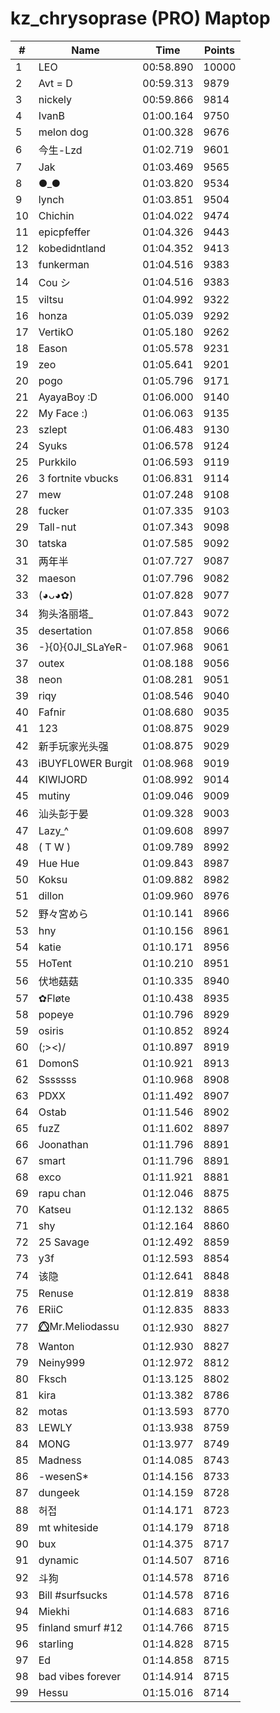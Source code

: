 # kz_chrysoprase (PRO) Maptop

|  # | Name | Time | Points |
|-------------- | -------------- | -------------- | -------------- | 
| 1 | LEO | 00:58.890 | 10000 | 
| 2 | Avt = D | 00:59.313 | 9879 | 
| 3 | nickely | 00:59.866 | 9814 | 
| 4 | IvanB | 01:00.164 | 9750 | 
| 5 | melon dog | 01:00.328 | 9676 | 
| 6 | 今生-Lzd | 01:02.719 | 9601 | 
| 7 | Jak | 01:03.469 | 9565 | 
| 8 | ●_● | 01:03.820 | 9534 | 
| 9 | lynch | 01:03.851 | 9504 | 
| 10 | Chichin | 01:04.022 | 9474 | 
| 11 | epicpfeffer | 01:04.326 | 9443 | 
| 12 | kobedidntland | 01:04.352 | 9413 | 
| 13 | funkerman | 01:04.516 | 9383 | 
| 14 | Cou シ | 01:04.516 | 9383 | 
| 15 | viltsu | 01:04.992 | 9322 | 
| 16 | honza | 01:05.039 | 9292 | 
| 17 | VertikO | 01:05.180 | 9262 | 
| 18 | Eason | 01:05.578 | 9231 | 
| 19 | zeo | 01:05.641 | 9201 | 
| 20 | pogo | 01:05.796 | 9171 | 
| 21 | AyayaBoy :D | 01:06.000 | 9140 | 
| 22 | My Face :) | 01:06.063 | 9135 | 
| 23 | szlept | 01:06.483 | 9130 | 
| 24 | Syuks | 01:06.578 | 9124 | 
| 25 | Purkkilo | 01:06.593 | 9119 | 
| 26 | 3 fortnite vbucks | 01:06.831 | 9114 | 
| 27 | mew | 01:07.248 | 9108 | 
| 28 | fucker | 01:07.335 | 9103 | 
| 29 | Tall-nut | 01:07.343 | 9098 | 
| 30 | tatska | 01:07.585 | 9092 | 
| 31 | 两年半 | 01:07.727 | 9087 | 
| 32 | maeson | 01:07.796 | 9082 | 
| 33 | (◕ᴗ◕✿) | 01:07.828 | 9077 | 
| 34 | 狗头洛丽塔_ | 01:07.843 | 9072 | 
| 35 | desertation | 01:07.858 | 9066 | 
| 36 | -}{0}{0JI_SLaYeR- | 01:07.968 | 9061 | 
| 37 | outex | 01:08.188 | 9056 | 
| 38 | neon | 01:08.281 | 9051 | 
| 39 | riqy | 01:08.546 | 9040 | 
| 40 | Fafnir | 01:08.680 | 9035 | 
| 41 | 123 | 01:08.875 | 9029 | 
| 42 | 新手玩家光头强 | 01:08.875 | 9029 | 
| 43 | iBUYFL0WER Burgit | 01:08.968 | 9019 | 
| 44 | KIWIJORD | 01:08.992 | 9014 | 
| 45 | mutiny | 01:09.046 | 9009 | 
| 46 | 汕头彭于晏 | 01:09.328 | 9003 | 
| 47 | Lazy_^ | 01:09.608 | 8997 | 
| 48 | ( T W ) | 01:09.789 | 8992 | 
| 49 | Hue Hue | 01:09.843 | 8987 | 
| 50 | Koksu | 01:09.882 | 8982 | 
| 51 | dillon | 01:09.960 | 8976 | 
| 52 | 野々宮めら | 01:10.141 | 8966 | 
| 53 | hny | 01:10.156 | 8961 | 
| 54 | katie | 01:10.171 | 8956 | 
| 55 | HoTent | 01:10.210 | 8951 | 
| 56 | 伏地菇菇 | 01:10.335 | 8940 | 
| 57 | ✿Fløte | 01:10.438 | 8935 | 
| 58 | popeye | 01:10.796 | 8929 | 
| 59 | osiris | 01:10.852 | 8924 | 
| 60 | (;><)/ | 01:10.897 | 8919 | 
| 61 | DomonS | 01:10.921 | 8913 | 
| 62 | Sssssss | 01:10.968 | 8908 | 
| 63 | PDXX | 01:11.492 | 8907 | 
| 64 | Ostab | 01:11.546 | 8902 | 
| 65 | fuzZ | 01:11.602 | 8897 | 
| 66 | Joonathan | 01:11.796 | 8891 | 
| 67 | smart | 01:11.796 | 8891 | 
| 68 | exco | 01:11.921 | 8881 | 
| 69 | rapu chan | 01:12.046 | 8875 | 
| 70 | Katseu | 01:12.132 | 8865 | 
| 71 | shy | 01:12.164 | 8860 | 
| 72 | 25 Savage | 01:12.492 | 8859 | 
| 73 | y3f | 01:12.593 | 8854 | 
| 74 | 该隐 | 01:12.641 | 8848 | 
| 75 | Renuse | 01:12.819 | 8838 | 
| 76 | ERiiC | 01:12.835 | 8833 | 
| 77 | ⭕⃤Mr.Meliodassu | 01:12.930 | 8827 | 
| 78 | Wanton | 01:12.930 | 8827 | 
| 79 | Neiny999 | 01:12.972 | 8812 | 
| 80 | Fksch | 01:13.125 | 8802 | 
| 81 | kira | 01:13.382 | 8786 | 
| 82 | motas | 01:13.593 | 8770 | 
| 83 | LEWLY | 01:13.938 | 8759 | 
| 84 | MONG | 01:13.977 | 8749 | 
| 85 | Madness | 01:14.085 | 8743 | 
| 86 | -wesenS* | 01:14.156 | 8733 | 
| 87 | dungeek | 01:14.159 | 8728 | 
| 88 | 허접 | 01:14.171 | 8723 | 
| 89 | mt whiteside | 01:14.179 | 8718 | 
| 90 | bux | 01:14.375 | 8717 | 
| 91 | dynamic | 01:14.507 | 8716 | 
| 92 | 斗狗 | 01:14.578 | 8716 | 
| 93 | Bill #surfsucks | 01:14.578 | 8716 | 
| 94 | Miekhi | 01:14.683 | 8716 | 
| 95 | finland smurf #12 | 01:14.766 | 8715 | 
| 96 | starling | 01:14.828 | 8715 | 
| 97 | Ed | 01:14.858 | 8715 | 
| 98 | bad vibes forever | 01:14.914 | 8715 | 
| 99 | Hessu | 01:15.016 | 8714 | 


